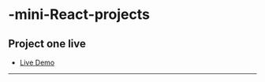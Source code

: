 # -mini-React-projects

## Project one live 
- [Live Demo](https://lovely-queijadas-fd1fd1.netlify.app/)
-------------------------------------------------

